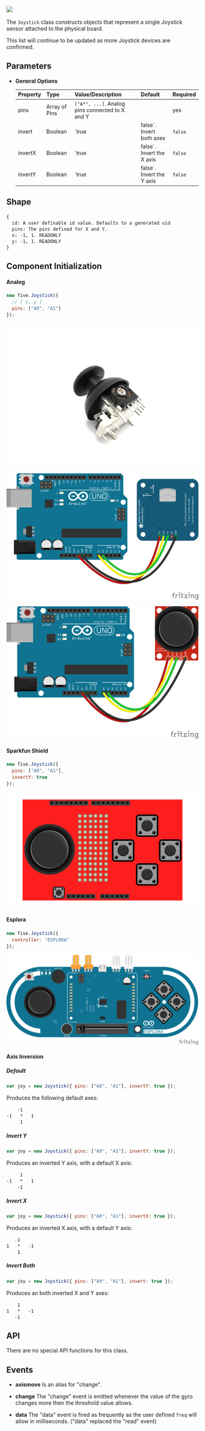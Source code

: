 ![](http://i.gyazo.com/6bfe16c39837476090a147ae69f6d48b.png)

The `Joystick` class constructs objects that represent a single Joystick sensor attached to the physical board.

This list will continue to be updated as more Joystick devices are confirmed.

## Parameters

- **General Options**

  | Property | Type          | Value/Description                         | Default | Required |
  |---------------|---------------|----------|-------------------------------------|---------|
  | pins          | Array of Pins | `["A*", ...]`. Analog pins connected to X and Y |    | yes      |
  | invert        | Boolean | `true|false`. Invert both axes | `false`   | no      |
  | invertX        | Boolean | `true|false`. Invert the X axis | `false`   | no      |
  | invertY        | Boolean | `true|false`. Invert the Y axis | `false`   | no      |

## Shape

```
{ 
  id: A user definable id value. Defaults to a generated uid
  pins: The pins defined for X and Y.
  x: -1, 1. READONLY
  y: -1, 1. READONLY
}
```

## Component Initialization

#### Analog

```js
new five.Joystick({
  // [ x, y ]
  pins: ["A0", "A1"]
});
```

![Joystick](https://github.com/rwaldron/johnny-five/raw/master/docs/images/joystick.jpg)

![Adafruit Joystick](https://raw.githubusercontent.com/rwaldron/johnny-five/master/docs/breadboard/joystick-adafruit.png)

![SparkFun Joystick](https://raw.githubusercontent.com/rwaldron/johnny-five/master/docs/breadboard/joystick-sparkfun.png)


#### Sparkfun Shield 

```js
new five.Joystick({
  pins: ["A0", "A1"], 
  invertY: true
});
```

![SparkFun JoyStick Shield](https://raw.githubusercontent.com/rwaldron/johnny-five/master/docs/breadboard/joystick-shield.png)

#### Esplora

```js
new five.Joystick({
  controller: "ESPLORA"
});
```
![Esplora](https://raw.githubusercontent.com/rwaldron/johnny-five/master/docs/breadboard/esplora.png)

#### Axis Inversion

##### Default 

```js
var joy = new Joystick({ pins: ["A0", "A1"], invertY: true });
```

Produces the following default axes:

```
    -1
-1   *   1
     1      
```

##### Invert Y 

```js
var joy = new Joystick({ pins: ["A0", "A1"], invertY: true });
```

Produces an inverted Y axis, with a default X axis: 

```
     1
-1   *   1
    -1      
```

##### Invert X

```js
var joy = new Joystick({ pins: ["A0", "A1"], invertX: true });
```

Produces an inverted X axis, with a default Y axis: 

```
   -1
1   *   -1
    1      
```

##### Invert Both

```js
var joy = new Joystick({ pins: ["A0", "A1"], invert: true });
```

Produces an both inverted X and Y axes: 

```
    1
1   *   -1
   -1      
```



## API

There are no special API functions for this class.

## Events

- **axismove** Is an alias for "change".

- **change** The "change" event is emitted whenever the value of the gyro changes more then the threshold value allows.

- **data** The "data" event is fired as frequently as the user defined `freq` will allow in milliseconds. ("data" replaced the "read" event)
